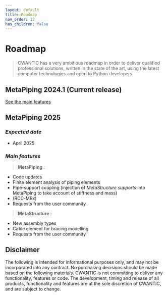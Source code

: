 ```yaml
---
layout: default
title: Roadmap
nav_order: 12
has_children: false
---
```


# Roadmap

>CWANTIC has a very ambitious roadmap in order to deliver qualified professional solutions, written in the state of the art, using the latest computer technologies and open to Python developers.

## MetaPiping 2024.1 (Current release)

[See the main features](https://documentation.metapiping.com/WhatsNew/2024_1.html)

## MetaPiping 2025

### *Expected date*

* April 2025

### *Main features*

>**MetaPiping** :

* Code updates
* Finite element analysis of piping elements
* Pipe-support coupling (injection of *MetaStructure supports* into MetaPiping to take account of stiffness and mass)
* (RCC-MRx)
* Requests from the user community

>**MetaStructure** :

* New assembly types
* Cable element for bracing modelling
* Requests from the user community

## Disclaimer

The following is intended for informational purposes only, and may not be incorporated into any contract. No purchasing decisions should be made based on the following materials. CWANTIC is not committing to deliver any functionality, features or code. The development, timing and release of all products, functionality and features are at the sole discretion of CWANTIC, and are subject to change.
